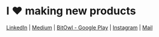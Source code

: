 # I ❤️  making new products
[LinkedIn](https://www.linkedin.com/in/vkartha) | [Medium](https://medium.com/@vivek.kartha) | [BitOwl - Google Play](https://play.google.com/store/apps/details?id=com.molten.owl&hl=en_IN) | [Instagram](https://www.instagram.com/a.fit.coder) | [Mail](vivek.kartha@gmail.com)

